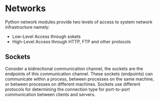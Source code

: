 # Networks

Python network modules provide two levels of access to system network infrastructure namely:
- Low-Level Access through sokets
- High-Level Access through HTTP, FTP and other protocols

## Sockets
Consider a bidirectional communication channel, the sockets are the endpoints of this communication channel. These sockets (endpoints) can communicate within a process, between processes on the same machine, or between processes on different machines. Sockets use different protocols for determining the connection type for port-to-port communication between clients and servers.